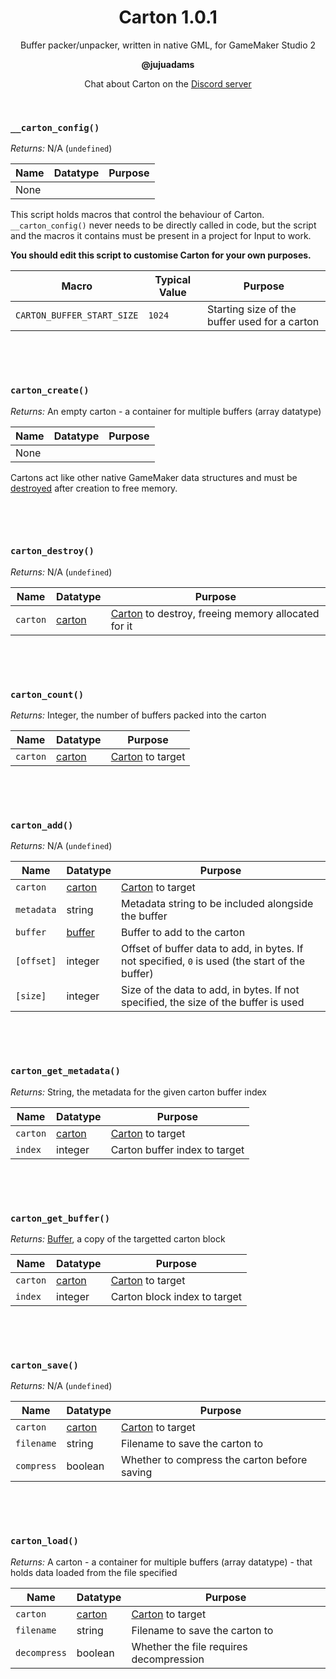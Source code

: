 <h1 align="center">Carton 1.0.1</h1>

<p align="center">Buffer packer/unpacker, written in native GML, for GameMaker Studio 2</p>

<p align="center"><b>@jujuadams</b></p>

<p align="center">Chat about Carton on the <a href="https://discord.gg/8krYCqr">Discord server</a></p>

&nbsp;

### `__carton_config()`

*Returns:* N/A (`undefined`)

|Name|Datatype|Purpose|
|----|--------|-------|
|None|        |       |

This script holds macros that control the behaviour of Carton. `__carton_config()` never needs to be directly called in code, but the script and the macros it contains must be present in a project for Input to work.

**You should edit this script to customise Carton for your own purposes.**

|Macro                        |Typical Value|Purpose                                      |
|-----------------------------|-------------|---------------------------------------------|
|`CARTON_BUFFER_START_SIZE`   |`1024`       |Starting size of the buffer used for a carton|

&nbsp;

&nbsp;

### `carton_create()`

*Returns:* An empty carton - a container for multiple buffers (array datatype)

|Name|Datatype|Purpose|
|----|--------|-------|
|None|        |       |

Cartons act like other native GameMaker data structures and must be [destroyed](README.md#carton_destroy) after creation to free memory.

&nbsp;

&nbsp;

### `carton_destroy()`

*Returns:* N/A (`undefined`)

|Name    |Datatype                         |Purpose                                                                      |
|--------|---------------------------------|-----------------------------------------------------------------------------|
|`carton`|[carton](README.md#carton_create)|[Carton](README.md#carton_create) to destroy, freeing memory allocated for it|

&nbsp;

&nbsp;

### `carton_count()`

*Returns:* Integer, the number of buffers packed into the carton

|Name    |Datatype                         |Purpose                                    |
|--------|---------------------------------|-------------------------------------------|
|`carton`|[carton](README.md#carton_create)|[Carton](README.md#carton_create) to target|

&nbsp;

&nbsp;

### `carton_add()`

*Returns:* N/A (`undefined`)

|Name      |Datatype                         |Purpose                                            |
|----------|---------------------------------|---------------------------------------------------|
|`carton`  |[carton](README.md#carton_create)|[Carton](README.md#carton_create) to target        |
|`metadata`|string                           |Metadata string to be included alongside the buffer|
|`buffer`  |[buffer](https://docs2.yoyogames.com/source/_build/1_overview/3_additional_information/using_buffers.html)|Buffer to add to the carton|
|`[offset]`|integer                          |Offset of buffer data to add, in bytes. If not specified, `0` is used (the start of the buffer)|
|`[size]`  |integer                          |Size of the data to add, in bytes. If not specified, the size of the buffer is used|

&nbsp;

&nbsp;

### `carton_get_metadata()`

*Returns:* String, the metadata for the given carton buffer index

|Name    |Datatype                         |Purpose                                    |
|--------|---------------------------------|-------------------------------------------|
|`carton`|[carton](README.md#carton_create)|[Carton](README.md#carton_create) to target|
|`index` |integer                          |Carton buffer index to target              |

&nbsp;

&nbsp;

### `carton_get_buffer()`

*Returns:* [Buffer](https://docs2.yoyogames.com/source/_build/1_overview/3_additional_information/using_buffers.html), a copy of the targetted carton block

|Name    |Datatype                         |Purpose                                    |
|--------|---------------------------------|-------------------------------------------|
|`carton`|[carton](README.md#carton_create)|[Carton](README.md#carton_create) to target|
|`index` |integer                          |Carton block index to target               |

&nbsp;

&nbsp;

### `carton_save()`

*Returns:* N/A (`undefined`)

|Name      |Datatype                         |Purpose                                     |
|----------|---------------------------------|--------------------------------------------|
|`carton`  |[carton](README.md#carton_create)|[Carton](README.md#carton_create) to target |
|`filename`|string                           |Filename to save the carton to              |
|`compress`|boolean                          |Whether to compress the carton before saving|

&nbsp;

&nbsp;

### `carton_load()`

*Returns:* A carton - a container for multiple buffers (array datatype) - that holds data loaded from the file specified

|Name        |Datatype                         |Purpose                                     |
|------------|---------------------------------|--------------------------------------------|
|`carton`    |[carton](README.md#carton_create)|[Carton](README.md#carton_create) to target |
|`filename`  |string                           |Filename to save the carton to              |
|`decompress`|boolean                          |Whether the file requires decompression     |

